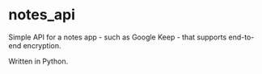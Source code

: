 # notes_api
Simple API for a notes app - such as Google Keep - that supports end-to-end
encryption.


Written in Python.
